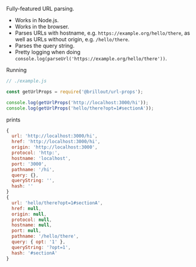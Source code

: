 <!---






    WARNING, READ THIS.
    This is a computed file. Do not edit.
    Instead, edit `/readme.template.md` and run `npm run docs` (or `yarn docs`).












    WARNING, READ THIS.
    This is a computed file. Do not edit.
    Instead, edit `/readme.template.md` and run `npm run docs` (or `yarn docs`).












    WARNING, READ THIS.
    This is a computed file. Do not edit.
    Instead, edit `/readme.template.md` and run `npm run docs` (or `yarn docs`).












    WARNING, READ THIS.
    This is a computed file. Do not edit.
    Instead, edit `/readme.template.md` and run `npm run docs` (or `yarn docs`).












    WARNING, READ THIS.
    This is a computed file. Do not edit.
    Instead, edit `/readme.template.md` and run `npm run docs` (or `yarn docs`).






-->
Fully-featured URL parsing.
- Works in Node.js.
- Works in the browser.
- Parses URLs with hostname, e.g. `https://example.org/hello/there`, as well as URLs without origin, e.g. `/hello/there`.
- Parses the query string.
- Pretty logging when doing `console.log(parseUrl('https://example.org/hello/there'))`.

Running

~~~js
// ./example.js

const getUrlProps = require('@brillout/url-props');

console.log(getUrlProps('http://localhost:3000/hi'));
console.log(getUrlProps('hello/there?opt=1#sectionA'));
~~~

prints

~~~js
{
  url: 'http://localhost:3000/hi',
  href: 'http://localhost:3000/hi',
  origin: 'http://localhost:3000',
  protocol: 'http:',
  hostname: 'localhost',
  port: '3000',
  pathname: '/hi',
  query: {},
  queryString: '',
  hash: ''
}
{
  url: 'hello/there?opt=1#sectionA',
  href: null,
  origin: null,
  protocol: null,
  hostname: null,
  port: null,
  pathname: '/hello/there',
  query: { opt: '1' },
  queryString: '?opt=1',
  hash: '#sectionA'
}
~~~

<!---






    WARNING, READ THIS.
    This is a computed file. Do not edit.
    Instead, edit `/readme.template.md` and run `npm run docs` (or `yarn docs`).












    WARNING, READ THIS.
    This is a computed file. Do not edit.
    Instead, edit `/readme.template.md` and run `npm run docs` (or `yarn docs`).












    WARNING, READ THIS.
    This is a computed file. Do not edit.
    Instead, edit `/readme.template.md` and run `npm run docs` (or `yarn docs`).












    WARNING, READ THIS.
    This is a computed file. Do not edit.
    Instead, edit `/readme.template.md` and run `npm run docs` (or `yarn docs`).












    WARNING, READ THIS.
    This is a computed file. Do not edit.
    Instead, edit `/readme.template.md` and run `npm run docs` (or `yarn docs`).






-->
